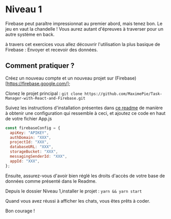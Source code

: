 # Niveau 1 

Firebase peut paraître impressionnat au premier abord, mais tenez bon. Le jeu en vaut la chandelle !
Vous aurez autant d'épreuves à traverser pour un autre système en back.  

à travers cet exercices vous allez découvrir l'utilisation la plus basique de Firebase : Envoyer et recevoir des données. 

## Comment pratiquer ? 

Créez un nouveau compte et un nouveau projet sur (Firebase)[https://firebase.google.com/];


Clonez le projet principal : `git clone https://github.com/MaximePie/Task-Manager-with-React-and-Firebase.git`

Suivez les instructions d'installation présentes dans [ce readme](https://github.com/MaximePie/React-Firebase-Cours#utilisation) de manière à obtenir une configuration
qui ressemble à ceci, et ajoutez ce code en haut de votre fichier App.js 

```js
const firebaseConfig = {
  apiKey: "APIKEY",
  authDomain: "XXX",
  projectId: "XXX",
  databaseURL: "XXX",
  storageBucket: "XXX",
  messagingSenderId: "XXX",
  appId: "XXX",
};

```

Ensuite, assurez-vous d'avoir bien réglé les droits d'accès de votre base de données comme présenté dans le Readme. 

Depuis le dossier Niveau 1,installer le projet : 
`yarn && yarn start`

Quand vous avez réussi à afficher les chats, vous êtes prêts à coder. 

Bon courage !
